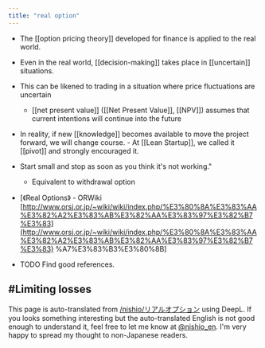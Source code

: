 ```yaml
---
title: "real option"
---
```


- The [[option pricing theory]] developed for finance is applied to the real world.
- Even in the real world, [[decision-making]] takes place in [[uncertain]] situations.
- This can be likened to trading in a situation where price fluctuations are uncertain

    - [[net present value]] ([[Net Present Value]], [[NPV]]) assumes that current intentions will continue into the future
- In reality, if new [[knowledge]] becomes available to move the project forward, we will change course.
        - At [[Lean Startup]], we called it [[pivot]] and strongly encouraged it.

- Start small and stop as soon as you think it's not working."
    - Equivalent to withdrawal option

- [《Real Options》 - ORWiki [http://www.orsj.or.jp/~wiki/wiki/index.php/%E3%80%8A%E3%83%AA%E3%82%A2%E3%83%AB%E3%82%AA%E3%83%97%E3%82%B7%E3%83](http://www.orsj.or.jp/~wiki/wiki/index.php/%E3%80%8A%E3%83%AA%E3%82%A2%E3%83%AB%E3%82%AA%E3%83%97%E3%82%B7%E3%83) %A7%E3%83%B3%E3%80%8B]
- TODO Find good references.

#Limiting losses
---
This page is auto-translated from [/nishio/リアルオプション](https://scrapbox.io/nishio/リアルオプション) using DeepL. If you looks something interesting but the auto-translated English is not good enough to understand it, feel free to let me know at [@nishio_en](https://twitter.com/nishio_en). I'm very happy to spread my thought to non-Japanese readers.
